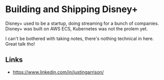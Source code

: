 # Building and Shipping Disney+

Disney+ used to be a startup, doing streaming for a bunch of companies. Disney+ was built on
AWS ECS, Kubernetes was not the prolem yet.

I can't be bothered with taking notes, there's nothing technical in here. Great talk tho!

## Links

- <https://www.linkedin.com/in/justingarrison/>
